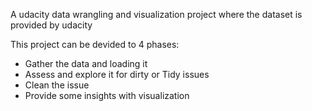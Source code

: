 A udacity data wrangling and visualization project where the dataset is provided by udacity

This project can be devided to 4 phases:
  - Gather the data and loading it
  - Assess and explore it for dirty or Tidy issues
  - Clean the issue
  - Provide some insights with visualization
